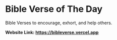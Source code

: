 # Bible Verse of The Day
Bible Verses to encourage, exhort, and help others.

**Website Link: https://bibleverse.vercel.app**
